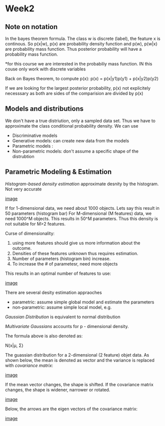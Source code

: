 # Week2

## Note on notation
In the bayes theorem formula. The class w is discrete (label), the feature x is continous. So
p(x|w), p(x) are probability density function and p(w), p(w|x) are probability mass function. Thus posterior probability will have a probability mass function. 

*for this course we are interested in the probabiliy mass function. IN this couse only work with discrete variables

Back on Bayes theorem, to compute p(x):
p(x) = p(x|y1)p(y1) + p(x|y2)p(y2)


If we are looking for the largest posterior probability, p(x) not explicitely necesssary as both are sides of the comparision are divided by p(x)

## Models and distributions
We don't have a true distriution, only a sampled data set. Thus we have to approximate the class conditional probability density. We can use

- Discriminative models
- Generative models: can create new data from the models
- Parametric models :
- Non-parametric models: don't assume a specific shape of the distrubtion

## Parametric Modeling & Estimation
<!-- Density estimation - uses non-parametic appraoch. -->
*Histogram-based density estimation* approximate desnity by the histogram. Not very accurate

[image](../../histogram_desnity_estimate.PNG)

If for 1-dimensional data, we need about 1000 objects. Lets say this result in 50 parameters (histogram bar)
For M-dimensional (M features) data, we need 1000^M objects. This results in 50^M parameters. Thus this density is not suitable for M>2 features.

Curse of dimensionality: 
1. using more features should give us more information about the outcome. 
2. Densities of these features unknown thus requires estimation. 
3. Number of parameters (histogram bin) increase. 
4. To increase the # of parametesr, need more objects

This results in an optimal number of features to use:

[image](../../curse_dimensionality.PNG)


There are several desity estimation appraoches

- parametric: assume simple global model and estimate the parameters
- non-parametric: assume simple local model, e.g.

*Gaussian Distribution* is equivalent to normal distribution




*Multivariate Gaussians* accounts for p - dimensional density.




The formula above is also denoted as:

N(x|μ, Σ)

The guassian distribution for a 2-dimensional (2 feature) objet data. As shown below, the mean is denoted as vector and the variance is replaced with *covariance matrix*:

[image](../../guassian_2d.PNG)


If the mean vector changes, the shape is shifted. If the covariance matrix changes, the shape is widener, narrower or rotated.

[image](../../rotated_gaussian_2d.PNG)

Below, the arrows are the eigen vectors of the covariance matrix:

[image](../../more_gaussian_2d.PNG)
